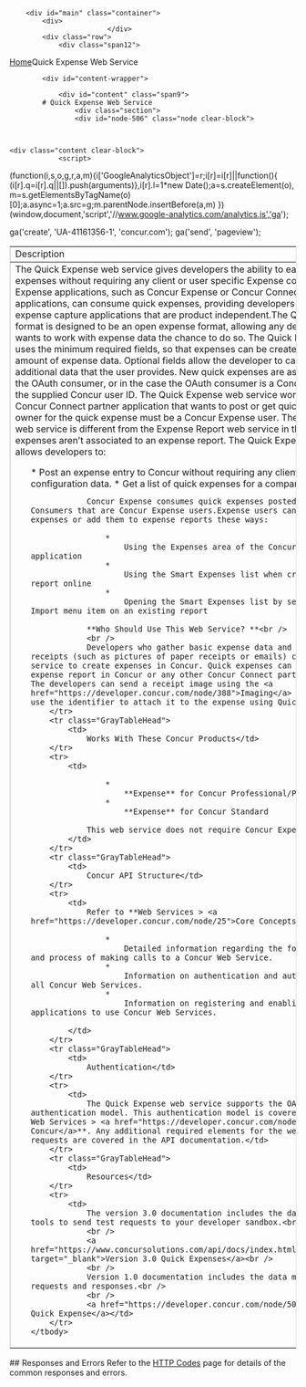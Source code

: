 
        <div id="main" class="container">
            <div>
                            </div>
            <div class="row">
                <div class="span12">
<div class="breadcrumbs"><a href="/">Home</a>Quick Expense Web Service</div>
                </div>
            </div>

            <div id="content-wrapper">
<!-- <div class="row"> -->
                <div id="content" class="span9">
            # Quick Expense Web Service
                    <div class="section">
                    <div id="node-506" class="node clear-block">


    
    <div class="content clear-block">
                <script>
  (function(i,s,o,g,r,a,m){i['GoogleAnalyticsObject']=r;i[r]=i[r]||function(){
  (i[r].q=i[r].q||[]).push(arguments)},i[r].l=1*new Date();a=s.createElement(o),
  m=s.getElementsByTagName(o)[0];a.async=1;a.src=g;m.parentNode.insertBefore(a,m)
  })(window,document,'script','//www.google-analytics.com/analytics.js','ga');

  ga('create', 'UA-41161356-1', 'concur.com');
  ga('send', 'pageview');

</script>
<style type="text/css">
.overflow_box{
border: 1px solid grey;
padding: .5em;
overflow: auto;
background-color: #DBDBDB;
font-family:"Courier New", Courier, monospace;
font-size:11px;
}
.xml-attribute {color: #009900}
.xml-value {color: #ce7b00}
.ST0 {color: #00007c; font-family: Monospaced; font-weight: bold}
.xml-tag {color: #0000e6}</style>
<a name="top"></a>
<table border="1" bordercolor="#dbdbdb" cellpadding="3" cellspacing="0" width="100%">
    <tbody>
        <tr class="GrayTableHead">
            <td>
                Description</td>
        </tr>
        <tr>
            <td>
                The Quick Expense web service gives developers the ability to easily create basic expenses without requiring any client or user specific Expense configuration data. Expense applications, such as Concur Expense or Concur Connect partner applications, can consume quick expenses, providing developers a way to create expense capture applications that are product independent.The Quick Expense format is designed to be an open expense format, allowing any developer who wants to work with expense data the chance to do so.
                The Quick Expense format uses the minimum required fields, so that expenses can be created with almost any amount of expense data. Optional fields allow the developer to capture any additional data that the user provides. New quick expenses are associated to either the OAuth consumer, or in the case the OAuth consumer is a Concur Expense user, the supplied Concur user ID.
                The Quick Expense web service works with any Concur Connect partner application that wants to post or get quick expenses. The owner for the quick expense must be a Concur Expense user. The Quick Expense web service is different from the Expense Report web service in that quick expenses aren&rsquo;t associated to an expense report.
                The Quick Expense web service allows developers to:
                <ul type="disc">
                    * 
                        Post an expense entry to Concur without requiring any client specific configuration data.
                    * 
                        Get a list of quick expenses for a company or auser.
                
                Concur Expense consumes quick expenses posted for OAuth Consumers that are Concur Expense users.Expense users can view quick expenses or add them to expense reports these ways:
                
                    * 
                        Using the Expenses area of the Concur mobile application
                    * 
                        Using the Smart Expenses list when creating a new report online
                    * 
                        Opening the Smart Expenses list by selecting the Import menu item on an existing report
                
                **Who Should Use This Web Service? **<br />
                <br />
                Developers who gather basic expense data and untrusted receipts (such as pictures of paper receipts or emails) can use this web service to create expenses in Concur. Quick expenses can be added to an expense report in Concur or any other Concur Connect partner application. The developers can send a receipt image using the <a href="https://developer.concur.com/node/388">Imaging</a> web service, then use the identifier to attach it to the expense using Quick Expense.</td>
        </tr>
        <tr class="GrayTableHead">
            <td>
                Works With These Concur Products</td>
        </tr>
        <tr>
            <td>
                
                    * 
                        **Expense** for Concur Professional/Premium
                    * 
                        **Expense** for Concur Standard
                
                This web service does not require Concur Expense.
            </td>
        </tr>
        <tr class="GrayTableHead">
            <td>
                Concur API Structure</td>
        </tr>
        <tr>
            <td>
                Refer to **Web Services > <a href="https://developer.concur.com/node/25">Core Concepts</a>** for:
                
                    * 
                        Detailed information regarding the format, structure and process of making calls to a Concur Web Service.
                    * 
                        Information on authentication and authorization for all Concur Web Services.
                    * 
                        Information on registering and enabling partner applications to use Concur Web Services.
                
            </td>
        </tr>
        <tr class="GrayTableHead">
            <td>
                Authentication</td>
        </tr>
        <tr>
            <td>
                The Quick Expense web service supports the OAuth 2.0 authentication model. This authentication model is covered in detail in** Web Services > <a href="https://developer.concur.com/node/491">OAuth with Concur</a>**. Any additional required elements for the web service requests are covered in the API documentation.</td>
        </tr>
        <tr class="GrayTableHead">
            <td>
                Resources</td>
        </tr>
        <tr>
            <td>
                The version 3.0 documentation includes the data model and tools to send test requests to your developer sandbox.<br />
                <br />
                <a href="https://www.concursolutions.com/api/docs/index.html#!/QuickExpenses" target="_blank">Version 3.0 Quick Expenses</a><br />
                <br />
                Version 1.0 documentation includes the data model and example requests and responses.<br />
                <br />
                <a href="https://developer.concur.com/node/507">Version 1.0 Quick Expense</a></td>
        </tr>
    </tbody>
</table>
## 
    <a name="reponses"></a>Responses and Errors
Refer to the <a href="https://developer.concur.com/node/205">HTTP Codes</a> page for details of the common responses and errors.
<br />
